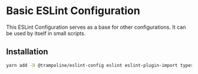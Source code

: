 # Basic ESLint Configuration

This ESLint Configuration serves as a base for other configurations. It can be used by itself in small scripts.

## Installation

```bash
yarn add -D @trampoline/eslint-config eslint eslint-plugin-import typescript
```
